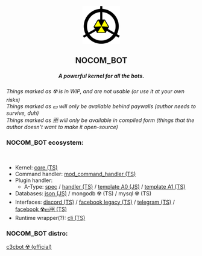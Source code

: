 <div align="center">
  <img src="https://raw.githubusercontent.com/NOCOM-BOT/assets/main/kernel-logo-v0.png" alt="NOCOM Core Logo" style="height: 100px;" /><br>
  <h2>NOCOM_BOT</h2>
  <h5><i>A powerful kernel for all the bots.</i></h5>
</div>

<i>Things marked as ☢️ is in WIP, and are not usable (or use it at your own risks)</i><br>
<i>Things marked as 💵 will only be available behind paywalls (author needs to survive, duh)</i><br>
<i>Things marked as 🈸 will only be available in compiled form (things that the author doesn't want to make it open-source)</i><br>
<h3>NOCOM_BOT ecosystem:</h3>
<br>

- Kernel: 
  [core (TS)](https://github.com/NOCOM-BOT/core)</a>
- Command handler: 
  [mod_command_handler (TS)](https://github.com/NOCOM-BOT/mod_command_handler)</li>
- Plugin handler:
  - A-Type: [spec](https://github.com/NOCOM-BOT/spec/blob/main/Plugin_A.md) / 
            [handler (TS)](https://github.com/NOCOM-BOT/mod_pluginhandler_a) / 
            [template A0 (JS)](https://github.com/NOCOM-BOT/plugin_base_A0) /
            [template A1 (TS)](https://github.com/NOCOM-BOT/plugin_base_A1)
- Databases: 
  [json (JS)](https://github.com/NOCOM-BOT/mod_database_json) /
  mongodb ☢️ (TS) /
  mysql ☢️ (TS)
- Interfaces:
  [discord (TS)](https://github.com/NOCOM-BOT/mod_discord) /
  [facebook legacy (TS)](https://github.com/NOCOM-BOT/mod_fbmsg_legacy) /
  [telegram (TS)](https://github.com/NOCOM-BOT/mod_telegram) /
  [facebook ☢️💵🈸 (TS)](https://github.com/NOCOM-BOT/mod_fbmsg)
- Runtime wrapper(?):
  [cli (TS)](https://github.com/NOCOM-BOT/cli)
  
<h3>NOCOM_BOT distro:</h3>

[c3cbot ☢️ (official)](https://github.com/c3cbot/c3cbot)
